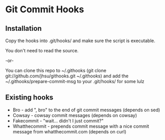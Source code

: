 # Git Commit Hooks

## Installation

Copy the hooks into .git/hooks/ and make sure the script is executable.

You don't need to read the source.

-or-

You can clone this repo to ~/.githooks (git clone git://github.com/jhsu/githooks.git ~/.githooks)
and add the ~/.githooks/prepare-commit-msg to your .git/hooks/ for some lulz

## Existing hooks

* Bro - add ", bro" to the end of git commit messages (depends on sed)
* Cowsay - cowsay commit messages (depends on cowsay)
* Fakecommit - "wait... didn't I just commit?"
* Whatthecommit - prepends commit message with a nice commit message from
  whatthecommit.com (depends on curl)
